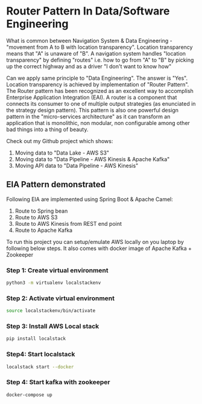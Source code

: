 # Router Pattern In Data/Software Engineering

What is common between Navigation System & Data Engineering - "movement from A to B with location transparency". Location transparency means that "A" is unaware of "B". A navigation system handles "location transparency" by defining "routes" i.e. how to go from "A" to "B" by picking up the correct highway and as a driver "I don't want to know how"

Can we apply same principle to "Data Engineering". The answer is  "Yes". Location transparency is achieved by implementation of "Router Pattern". The Router pattern has been recognized as an excellent way to accomplish Enterprise Application Integration (EAI). A router is a component  that connects its consumer  to one of multiple output strategies (as enunciated in the strategy design pattern). This pattern is also one powerful design pattern in the "micro-services architecture" as it can transform an application that is monolithic, non modular, non configurable among other bad things into a thing of beauty. 

Check out my Github project which shows:
1. Moving data to "Data Lake - AWS S3"
2. Moving data to "Data Pipeline - AWS Kinesis & Apache Kafka"
3. Moving API data to "Data Pipeline - AWS Kinesis" 


## EIA Pattern demonstrated

Following EIA are implemented using Spring Boot & Apache Camel:
1. Route to Spring bean
2. Route to AWS S3
3. Route to AWS Kinesis from REST end point
4. Route to Apache Kafka

To run this project you can setup/emulate AWS locally on you laptop by following below steps. It also comes with docker image of Apache Kafka + Zookeeper

### Step 1: Create virtual environment
```bash
python3 -m virtualenv localstackenv
```

### Step 2: Activate virtual environment
```bash
source localstackenv/bin/activate   
```

### Step 3: Install AWS Local stack
```bash
pip install localstack    
```
### Step4: Start localstack

```bash
localstack start --docker
```

### Step 4: Start kafka with zookeeper
```bash
docker-compose up
```
